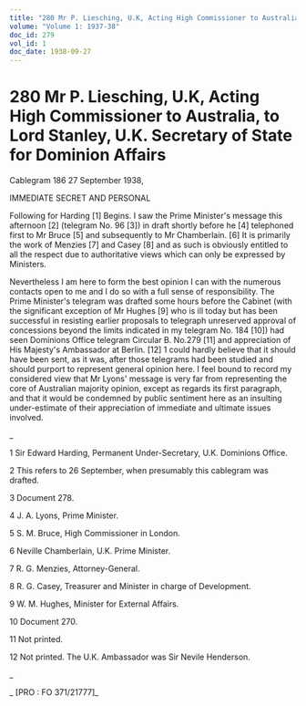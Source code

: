```yaml
---
title: "280 Mr P. Liesching, U.K, Acting High Commissioner to Australia, to Lord Stanley, U.K. Secretary of State for Dominion Affairs"
volume: "Volume 1: 1937-38"
doc_id: 279
vol_id: 1
doc_date: 1938-09-27
---
```


# 280 Mr P. Liesching, U.K, Acting High Commissioner to Australia, to Lord Stanley, U.K. Secretary of State for Dominion Affairs

Cablegram 186 27 September 1938,

IMMEDIATE SECRET AND PERSONAL

Following for Harding [1] Begins. I saw the Prime Minister's message this afternoon [2] (telegram No. 96 [3]) in draft shortly before he [4] telephoned first to Mr Bruce [5] and subsequently to Mr Chamberlain. [6] It is primarily the work of Menzies [7] and Casey [8] and as such is obviously entitled to all the respect due to authoritative views which can only be expressed by Ministers.

Nevertheless I am here to form the best opinion I can with the numerous contacts open to me and I do so with a full sense of responsibility. The Prime Minister's telegram was drafted some hours before the Cabinet (with the significant exception of Mr Hughes [9] who is ill today but has been successful in resisting earlier proposals to telegraph unreserved approval of concessions beyond the limits indicated in my telegram No. 184 [10]) had seen Dominions Office telegram Circular B. No.279 [11] and appreciation of His Majesty's Ambassador at Berlin. [12] 1 could hardly believe that it should have been sent, as it was, after those telegrams had been studied and should purport to represent general opinion here. I feel bound to record my considered view that Mr Lyons' message is very far from representing the core of Australian majority opinion, except as regards its first paragraph, and that it would be condemned by public sentiment here as an insulting under-estimate of their appreciation of immediate and ultimate issues involved.

_

1 Sir Edward Harding, Permanent Under-Secretary, U.K. Dominions Office.

2 This refers to 26 September, when presumably this cablegram was drafted.

3 Document 278.

4 J. A. Lyons, Prime Minister.

5 S. M. Bruce, High Commissioner in London.

6 Neville Chamberlain, U.K. Prime Minister.

7 R. G. Menzies, Attorney-General.

8 R. G. Casey, Treasurer and Minister in charge of Development.

9 W. M. Hughes, Minister for External Affairs.

10 Document 270.

11 Not printed.

12 Not printed. The U.K. Ambassador was Sir Nevile Henderson.

_

_ [PRO : FO 371/21777]_

